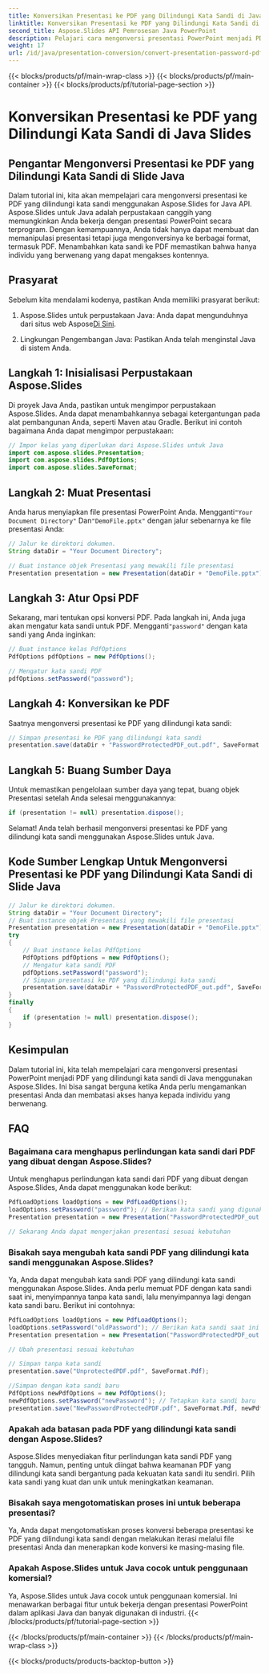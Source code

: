 ```yaml
---
title: Konversikan Presentasi ke PDF yang Dilindungi Kata Sandi di Java Slides
linktitle: Konversikan Presentasi ke PDF yang Dilindungi Kata Sandi di Java Slides
second_title: Aspose.Slides API Pemrosesan Java PowerPoint
description: Pelajari cara mengonversi presentasi PowerPoint menjadi PDF yang aman dan dilindungi kata sandi di Java menggunakan Aspose.Slides. Meningkatkan keamanan dokumen.
weight: 17
url: /id/java/presentation-conversion/convert-presentation-password-pdf-java-slides/
---
```


{{< blocks/products/pf/main-wrap-class >}}
{{< blocks/products/pf/main-container >}}
{{< blocks/products/pf/tutorial-page-section >}}

# Konversikan Presentasi ke PDF yang Dilindungi Kata Sandi di Java Slides


## Pengantar Mengonversi Presentasi ke PDF yang Dilindungi Kata Sandi di Slide Java

Dalam tutorial ini, kita akan mempelajari cara mengonversi presentasi ke PDF yang dilindungi kata sandi menggunakan Aspose.Slides for Java API. Aspose.Slides untuk Java adalah perpustakaan canggih yang memungkinkan Anda bekerja dengan presentasi PowerPoint secara terprogram. Dengan kemampuannya, Anda tidak hanya dapat membuat dan memanipulasi presentasi tetapi juga mengonversinya ke berbagai format, termasuk PDF. Menambahkan kata sandi ke PDF memastikan bahwa hanya individu yang berwenang yang dapat mengakses kontennya.

## Prasyarat

Sebelum kita mendalami kodenya, pastikan Anda memiliki prasyarat berikut:

1.  Aspose.Slides untuk perpustakaan Java: Anda dapat mengunduhnya dari situs web Aspose[Di Sini](https://releases.aspose.com/slides/java/).

2. Lingkungan Pengembangan Java: Pastikan Anda telah menginstal Java di sistem Anda.

## Langkah 1: Inisialisasi Perpustakaan Aspose.Slides

Di proyek Java Anda, pastikan untuk mengimpor perpustakaan Aspose.Slides. Anda dapat menambahkannya sebagai ketergantungan pada alat pembangunan Anda, seperti Maven atau Gradle. Berikut ini contoh bagaimana Anda dapat mengimpor perpustakaan:

```java
// Impor kelas yang diperlukan dari Aspose.Slides untuk Java
import com.aspose.slides.Presentation;
import com.aspose.slides.PdfOptions;
import com.aspose.slides.SaveFormat;
```

## Langkah 2: Muat Presentasi

 Anda harus menyiapkan file presentasi PowerPoint Anda. Mengganti`"Your Document Directory"` Dan`"DemoFile.pptx"` dengan jalur sebenarnya ke file presentasi Anda:

```java
// Jalur ke direktori dokumen.
String dataDir = "Your Document Directory";

// Buat instance objek Presentasi yang mewakili file presentasi
Presentation presentation = new Presentation(dataDir + "DemoFile.pptx");
```

## Langkah 3: Atur Opsi PDF

 Sekarang, mari tentukan opsi konversi PDF. Pada langkah ini, Anda juga akan mengatur kata sandi untuk PDF. Mengganti`"password"` dengan kata sandi yang Anda inginkan:

```java
// Buat instance kelas PdfOptions
PdfOptions pdfOptions = new PdfOptions();

// Mengatur kata sandi PDF
pdfOptions.setPassword("password");
```

## Langkah 4: Konversikan ke PDF

Saatnya mengonversi presentasi ke PDF yang dilindungi kata sandi:

```java
// Simpan presentasi ke PDF yang dilindungi kata sandi
presentation.save(dataDir + "PasswordProtectedPDF_out.pdf", SaveFormat.Pdf, pdfOptions);
```

## Langkah 5: Buang Sumber Daya

Untuk memastikan pengelolaan sumber daya yang tepat, buang objek Presentasi setelah Anda selesai menggunakannya:

```java
if (presentation != null) presentation.dispose();
```

Selamat! Anda telah berhasil mengonversi presentasi ke PDF yang dilindungi kata sandi menggunakan Aspose.Slides untuk Java.


## Kode Sumber Lengkap Untuk Mengonversi Presentasi ke PDF yang Dilindungi Kata Sandi di Slide Java

```java
// Jalur ke direktori dokumen.
String dataDir = "Your Document Directory";
// Buat instance objek Presentasi yang mewakili file presentasi
Presentation presentation = new Presentation(dataDir + "DemoFile.pptx");
try
{
	// Buat instance kelas PdfOptions
	PdfOptions pdfOptions = new PdfOptions();
	// Mengatur kata sandi PDF
	pdfOptions.setPassword("password");
	// Simpan presentasi ke PDF yang dilindungi kata sandi
	presentation.save(dataDir + "PasswordProtectedPDF_out.pdf", SaveFormat.Pdf, pdfOptions);
}
finally
{
	if (presentation != null) presentation.dispose();
}
```

## Kesimpulan

Dalam tutorial ini, kita telah mempelajari cara mengonversi presentasi PowerPoint menjadi PDF yang dilindungi kata sandi di Java menggunakan Aspose.Slides. Ini bisa sangat berguna ketika Anda perlu mengamankan presentasi Anda dan membatasi akses hanya kepada individu yang berwenang.

## FAQ

### Bagaimana cara menghapus perlindungan kata sandi dari PDF yang dibuat dengan Aspose.Slides?

Untuk menghapus perlindungan kata sandi dari PDF yang dibuat dengan Aspose.Slides, Anda dapat menggunakan kode berikut:

```java
PdfLoadOptions loadOptions = new PdfLoadOptions();
loadOptions.setPassword("password"); // Berikan kata sandi yang digunakan selama pembuatan PDF
Presentation presentation = new Presentation("PasswordProtectedPDF_out.pdf", loadOptions);

// Sekarang Anda dapat mengerjakan presentasi sesuai kebutuhan
```

### Bisakah saya mengubah kata sandi PDF yang dilindungi kata sandi menggunakan Aspose.Slides?

Ya, Anda dapat mengubah kata sandi PDF yang dilindungi kata sandi menggunakan Aspose.Slides. Anda perlu memuat PDF dengan kata sandi saat ini, menyimpannya tanpa kata sandi, lalu menyimpannya lagi dengan kata sandi baru. Berikut ini contohnya:

```java
PdfLoadOptions loadOptions = new PdfLoadOptions();
loadOptions.setPassword("oldPassword"); // Berikan kata sandi saat ini
Presentation presentation = new Presentation("PasswordProtectedPDF_out.pdf", loadOptions);

// Ubah presentasi sesuai kebutuhan

// Simpan tanpa kata sandi
presentation.save("UnprotectedPDF.pdf", SaveFormat.Pdf);

//Simpan dengan kata sandi baru
PdfOptions newPdfOptions = new PdfOptions();
newPdfOptions.setPassword("newPassword"); // Tetapkan kata sandi baru
presentation.save("NewPasswordProtectedPDF.pdf", SaveFormat.Pdf, newPdfOptions);
```

### Apakah ada batasan pada PDF yang dilindungi kata sandi dengan Aspose.Slides?

Aspose.Slides menyediakan fitur perlindungan kata sandi PDF yang tangguh. Namun, penting untuk diingat bahwa keamanan PDF yang dilindungi kata sandi bergantung pada kekuatan kata sandi itu sendiri. Pilih kata sandi yang kuat dan unik untuk meningkatkan keamanan.

### Bisakah saya mengotomatiskan proses ini untuk beberapa presentasi?

Ya, Anda dapat mengotomatiskan proses konversi beberapa presentasi ke PDF yang dilindungi kata sandi dengan melakukan iterasi melalui file presentasi Anda dan menerapkan kode konversi ke masing-masing file.

### Apakah Aspose.Slides untuk Java cocok untuk penggunaan komersial?

Ya, Aspose.Slides untuk Java cocok untuk penggunaan komersial. Ini menawarkan berbagai fitur untuk bekerja dengan presentasi PowerPoint dalam aplikasi Java dan banyak digunakan di industri.
{{< /blocks/products/pf/tutorial-page-section >}}

{{< /blocks/products/pf/main-container >}}
{{< /blocks/products/pf/main-wrap-class >}}

{{< blocks/products/products-backtop-button >}}
